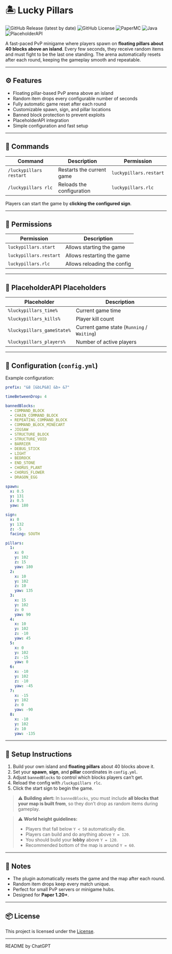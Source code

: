 # 🏝️ Lucky Pillars

![GitHub Release (latest by date)](https://img.shields.io/github/v/release/Mikolaj0524/LuckyPillars?label=latest%20release)
![GitHub License](https://img.shields.io/github/license/Mikolaj0524/LuckyPillars)
![PaperMC](https://img.shields.io/badge/Server-Paper%201.20+-blue)
![Java](https://img.shields.io/badge/Java-17+-orange)
![PlaceholderAPI](https://img.shields.io/badge/PlaceholderAPI-Supported-success)

A fast-paced PvP minigame where players spawn on **floating pillars about 40 blocks above an island**. Every few seconds, they receive random items and must fight to be the last one standing. The arena automatically resets after each round, keeping the gameplay smooth and repeatable.

---

## ⚙️ Features

* Floating pillar-based PvP arena above an island
* Random item drops every configurable number of seconds
* Fully automatic game reset after each round
* Customizable spawn, sign, and pillar locations
* Banned block protection to prevent exploits
* PlaceholderAPI integration
* Simple configuration and fast setup

---

## 💬 Commands

| Command                 | Description               | Permission             |
| ----------------------- | ------------------------- | ---------------------- |
| `/luckypillars restart` | Restarts the current game | `luckypillars.restart` |
| `/luckypillars rlc`     | Reloads the configuration | `luckypillars.rlc`     |

Players can start the game by **clicking the configured sign**.

---

## 🔐 Permissions

| Permission             | Description                 |
| ---------------------- | --------------------------- |
| `luckypillars.start`   | Allows starting the game    |
| `luckypillars.restart` | Allows restarting the game  |
| `luckypillars.rlc`     | Allows reloading the config |

---

## 🧩 PlaceholderAPI Placeholders

| Placeholder                | Description                                |
| -------------------------- | ------------------------------------------ |
| `%luckypillars_time%`      | Current game time                          |
| `%luckypillars_kills%`     | Player kill count                          |
| `%luckypillars_gameState%` | Current game state (`Running` / `Waiting`) |
| `%luckypillars_players%`   | Number of active players                   |

---

## 🧱 Configuration (`config.yml`)

Example configuration:

```yaml
prefix: "&8 [&bLP&8] &b» &7"

timeBetweenDrop: 4

bannedBlocks:
  - COMMAND_BLOCK
  - CHAIN_COMMAND_BLOCK
  - REPEATING_COMMAND_BLOCK
  - COMMAND_BLOCK_MINECART
  - JIGSAW
  - STRUCTURE_BLOCK
  - STRUCTURE_VOID
  - BARRIER
  - DEBUG_STICK
  - LIGHT
  - BEDROCK
  - END_STONE
  - CHORUS_PLANT
  - CHORUS_FLOWER
  - DRAGON_EGG

spawn:
  x: 0.5
  y: 131
  z: 0.5
  yaw: 180

sign:
  x: 0
  y: 132
  z: -5
  facing: SOUTH

pillars:
  1:
    x: 0
    y: 102
    z: 15
    yaw: 180
  2:
    x: 10
    y: 102
    z: 10
    yaw: 135
  3:
    x: 15
    y: 102
    z: 0
    yaw: 90
  4:
    x: 10
    y: 102
    z: -10
    yaw: 45
  5:
    x: 0
    y: 102
    z: -15
    yaw: 0
  6:
    x: -10
    y: 102
    z: -10
    yaw: -45
  7:
    x: -15
    y: 102
    z: 0
    yaw: -90
  8:
    x: -10
    y: 102
    z: 10
    yaw: -135
```

---

## 🧠 Setup Instructions

1. Build your own island and **floating pillars** about 40 blocks above it.
2. Set your **spawn**, **sign**, and **pillar** coordinates in `config.yml`.
3. Adjust `bannedBlocks` to control which blocks players can’t get.
4. Reload the config with `/luckypillars rlc`.
5. Click the start sign to begin the game.

> ⚠️ **Building alert:**
> In `bannedBlocks`, you must include **all blocks that your map is built from**, so they don’t drop as random items during gameplay.

> ⚠️ **World height guidelines:**
>
> * Players that fall below `Y < 50` automatically die.
> * Players can build and do anything above `Y = 120`.
> * You should build your **lobby** above `Y = 120`.
> * Recommended bottom of the map is around `Y = 60`.

---

## 🧾 Notes

* The plugin automatically resets the game and the map after each round.
* Random item drops keep every match unique.
* Perfect for small PvP servers or minigame hubs.
* Designed for **Paper 1.20+**.

---

## 📦 License

This project is licensed under the [License](LICENSE).

---
README by ChatGPT